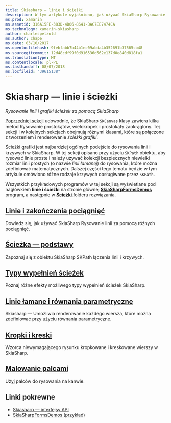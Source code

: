 ```yaml
---
title: Skiasharp — linie i ścieżki
description: W tym artykule wyjaśniono, jak używać SkiaSharp Rysowanie linii i ścieżki grafiki w aplikacjach Xamarin.Forms i przedstawia to z przykładowym kodem.
ms.prod: xamarin
ms.assetid: 316A15FE-383D-4D06-8641-BAC7EE7474CA
ms.technology: xamarin-skiasharp
author: charlespetzold
ms.author: chape
ms.date: 03/10/2017
ms.openlocfilehash: 9febfabb7b44b1ec09abda4b352691b37565cb48
ms.sourcegitcommit: 12d48cdf99f0d916536d562e137d0e840d818fa1
ms.translationtype: MT
ms.contentlocale: pl-PL
ms.lasthandoff: 08/07/2018
ms.locfileid: "39615138"
---
```

# <a name="skiasharp-lines-and-paths"></a>Skiasharp — linie i ścieżki

_Rysowanie linii i grafiki ścieżek za pomocą SkiaSharp_

[Poprzedniej sekcji](~/xamarin-forms/user-interface/graphics/skiasharp/basics/index.md) udowodnić, że SkiaSharp `SKCanvas` klasy zawiera kilka metod Rysowanie prostokątów, wielokropek i prostokąty zaokrąglony. Tej sekcji i w kolejnych sekcjach obejmują różnymi klasami, które są połączone z tworzeniem i renderowanie *ścieżki grafiki*.

Ścieżki grafiki jest najbardziej ogólnych podejście do rysowania linii i krzywych w SkiaSharp. W tej sekcji opisano przy użyciu `SKPath` obiektu, aby rysować linie proste i należy używać kolekcji bezpiecznych niewielki rozmiar linii prostych (o nazwie *linii łamanej*) do rysowania, które można zdefiniować matematycznych. Dalszej części tego tematu będzie w tym artykule omówiono różne rodzaje krzywych obsługiwane przez `SKPath`.

Wszystkich przykładowych programów w tej sekcji są wyświetlane pod nagłówkiem **linie i ścieżki** na stronie głównej [ **SkiaSharpFormsDemos** ](https://developer.xamarin.com/samples/xamarin-forms/SkiaSharpForms/Demos/) program, a następnie w [ **Ścieżki** ](https://github.com/xamarin/xamarin-forms-samples/tree/master/SkiaSharpForms/Demos/Demos/SkiaSharpFormsDemos/Paths) folderu rozwiązania.

## <a name="lines-and-stroke-capslinesmd"></a>[Linie i zakończenia pociągnięć](lines.md)

Dowiedz się, jak używać SkiaSharp Rysowanie linii za pomocą różnych pociągnięć.

## <a name="path-basicspathsmd"></a>[Ścieżka — podstawy](paths.md)

Zapoznaj się z obiektu SkiaSharp SKPath łączenia linii i krzywych.

## <a name="the-path-fill-typesfill-typesmd"></a>[Typy wypełnień ścieżek](fill-types.md)

Poznaj różne efekty możliwego typy wypełnień ścieżek SkiaSharp.

## <a name="polylines-and-parametric-equationspolylinesmd"></a>[Linie łamane i równania parametryczne](polylines.md)

Skiasharp — Umożliwia renderowanie każdego wiersza, które można zdefiniować przy użyciu równania parametryczne.

## <a name="dots-and-dashesdotsmd"></a>[Kropki i kreski](dots.md)

Wzorca niewymagającego rysunku kropkowane i kreskowane wierszy w SkiaSharp.

## <a name="finger-paintingfinger-paintmd"></a>[Malowanie palcami](finger-paint.md)

Użyj palców do rysowania na kanwie.


## <a name="related-links"></a>Linki pokrewne

- [Skiasharp — interfejsy API](https://developer.xamarin.com/api/root/SkiaSharp/)
- [SkiaSharpFormsDemos (przykład)](https://developer.xamarin.com/samples/xamarin-forms/SkiaSharpForms/Demos/)
